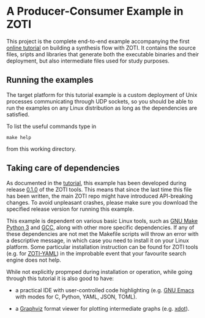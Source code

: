 A Producer-Consumer Example in ZOTI
============================================

This project is the complete end-to-end example accompanying the first
[online tutorial](https://ericsson.github.io/zoti/example/prod-cons/)
on building a synthesis flow with ZOTI. It contains the source files,
sripts and libraries that generate both the executable binaries and
their deployment, but also intermediate files used for study purposes.

Running the examples
-------------------------

The target platform for this tutorial example is a custom deployment
of Unix processes communicating through UDP sockets, so you should be
able to run the examples on any Linux distribution as long as the
dependencies are satisfied.

To list the useful commands type in

	make help
	
from this working directory.

Taking care of dependencies
---------------------------------

As documented in the
[tutorial](https://ericsson.github.io/zoti/example/prod-cons/), this
example has been developed during release [0.1.0](TBA) of the ZOTI
tools. This means that since the last time this file has been written,
the main ZOTI repo might have introduced API-breaking changes. To
avoid unpleasant crashes, please make sure you download the specified
release version for running this example.

This example is dependent on various basic Linux tools, such as [GNU
Make](https://www.gnu.org/software/make/) [Python
3](https://www.python.org/) and [GCC](https://gcc.gnu.org/), along
with other more specific dependencies. If any of these dependencies
are not met the Makefile scripts will throw an error with a
descriptive message, in which case you need to install it on your
Linux platform. Some particular installation instruction can be found
for ZOTI tools (e.g. for [ZOTI-YAML](../../zoti-yaml/README.md)) in
the improbable event that your favourite search engine does not help.

While not explicitly propmped during installation or operation, while
going through this tutorial it is also good to have:

- a practical IDE with user-controlled code highlighting (e.g. [GNU
  Emacs](https://www.gnu.org/software/emacs/) with modes for C,
  Python, YAML, JSON, TOML).
  
- a [Graphviz](https://graphviz.org/) format viewer for plotting
  intermediate graphs (e.g. [xdot](https://pypi.org/project/xdot/)).
